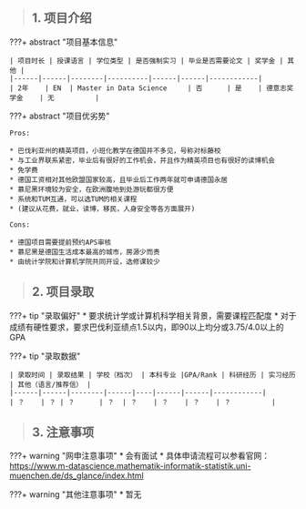 > ## **1. 项目介绍**

???+ abstract "项目基本信息" 

    | 项目时长 | 授课语言 | 学位类型 | 是否强制实习 | 毕业是否需要论文 | 奖学金 | 其他 |
    |------|------|--------|----------|------|------|------------|
    | 2年    | EN  | Master in Data Science     | 否      | 是    | 德意志奖学金    | 无          |

???+ abstract "项目优劣势" 

    Pros:

    * 巴伐利亚州的精英项目，小班化教学在德国并不多见，号称对标藤校
    * 与工业界联系紧密，毕业后有很好的工作机会，并且作为精英项目也有很好的读博机会
    * 免学费
    * 德国工资相对其他欧盟国家较高，且毕业后工作两年就可申请德国永居
    * 慕尼黑环境较为安全，在欧洲腹地到处游玩都很方便
    * 系统和TUM互通，可以选TUM的相关课程
    * (建议从花费，就业，读博，移民，人身安全等各方面展开)
    
    Cons:
    
    * 德国项目需要提前预约APS审核
    * 慕尼黑是德国生活成本最高的城市，房源少而贵
    * 由统计学院和计算机学院共同开设，选修课较少


> ## **2. 项目录取**

???+ tip "录取偏好"
    * 要求统计学或计算机科学相关背景，需要课程匹配度
    * 对于成绩有硬性要求，要求巴伐利亚绩点1.5以内，即90以上均分或3.75/4.0以上的GPA
    

???+ tip "录取数据"

    | 录取时间 | 录取结果 | 学校（档次） | 本科专业 |GPA/Rank | 科研经历 | 实习经历 | 其他（语言/推荐信） |
    |------|------|--------|------|----|------|------|------------|
    | ？    | ？ | ？      | ？  | ？    | ？    | ？    | ？          |


> ## **3. 注意事项**

???+ warning "网申注意事项"
    * 会有面试
    * 具体申请流程可以参看官网：https://www.m-datascience.mathematik-informatik-statistik.uni-muenchen.de/ds_glance/index.html

???+ warning "其他注意事项"
    * 暂无
